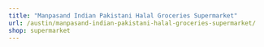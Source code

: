 ```yaml
---
title: "Manpasand Indian Pakistani Halal Groceries Supermarket"
url: /austin/manpasand-indian-pakistani-halal-groceries-supermarket/
shop: supermarket
---
```


